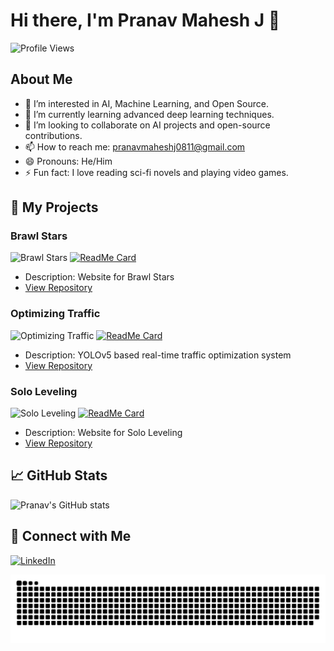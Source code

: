 # Hi there, I'm Pranav Mahesh J 👋

![Profile Views](https://komarev.com/ghpvc/?username=Pranavmaheshj&color=blue)

## About Me

- 👀 I’m interested in AI, Machine Learning, and Open Source.
- 🌱 I’m currently learning advanced deep learning techniques.
- 💞️ I’m looking to collaborate on AI projects and open-source contributions.
- 📫 How to reach me: pranavmaheshj0811@gmail.com
- 😄 Pronouns: He/Him
- ⚡ Fun fact: I love reading sci-fi novels and playing video games.

## 🚀 My Projects

### Brawl Stars
![Brawl Stars](https://github.com/Pranavmaheshj/Brawl_Stars/raw/main/assets/demo.gif)
[![ReadMe Card](https://github-readme-stats.vercel.app/api/pin/?username=Pranavmaheshj&repo=Brawl_Stars)](https://github.com/Pranavmaheshj/Brawl_Stars)
- Description: Website for Brawl Stars
- [View Repository](https://github.com/Pranavmaheshj/Brawl_Stars)

### Optimizing Traffic
![Optimizing Traffic](https://github.com/Pranavmaheshj/optimizing-traffic/raw/main/assets/demo.gif)
[![ReadMe Card](https://github-readme-stats.vercel.app/api/pin/?username=Pranavmaheshj&repo=optimizing-traffic)](https://github.com/Pranavmaheshj/optimizing-traffic)
- Description: YOLOv5 based real-time traffic optimization system
- [View Repository](https://github.com/Pranavmaheshj/optimizing-traffic)

### Solo Leveling
![Solo Leveling](https://github.com/Pranavmaheshj/Solo_leveling/raw/main/assets/demo.gif)
[![ReadMe Card](https://github-readme-stats.vercel.app/api/pin/?username=Pranavmaheshj&repo=Solo_leveling)](https://github.com/Pranavmaheshj/Solo_leveling)
- Description: Website for Solo Leveling
- [View Repository](https://github.com/Pranavmaheshj/Solo_leveling)

## 📈 GitHub Stats
![Pranav's GitHub stats](https://github-readme-stats.vercel.app/api?username=Pranavmaheshj&show_icons=true&theme=radical)

## 🔗 Connect with Me
[![LinkedIn](https://img.shields.io/badge/-LinkedIn-blue?style=flat-square&logo=linkedin&logoColor=white)](https://www.linkedin.com/in/pranav-raja-029158350/)

![GitHub Snake Animation](https://raw.githubusercontent.com/Platane/snk/output/github-contribution-grid-snake.svg)

